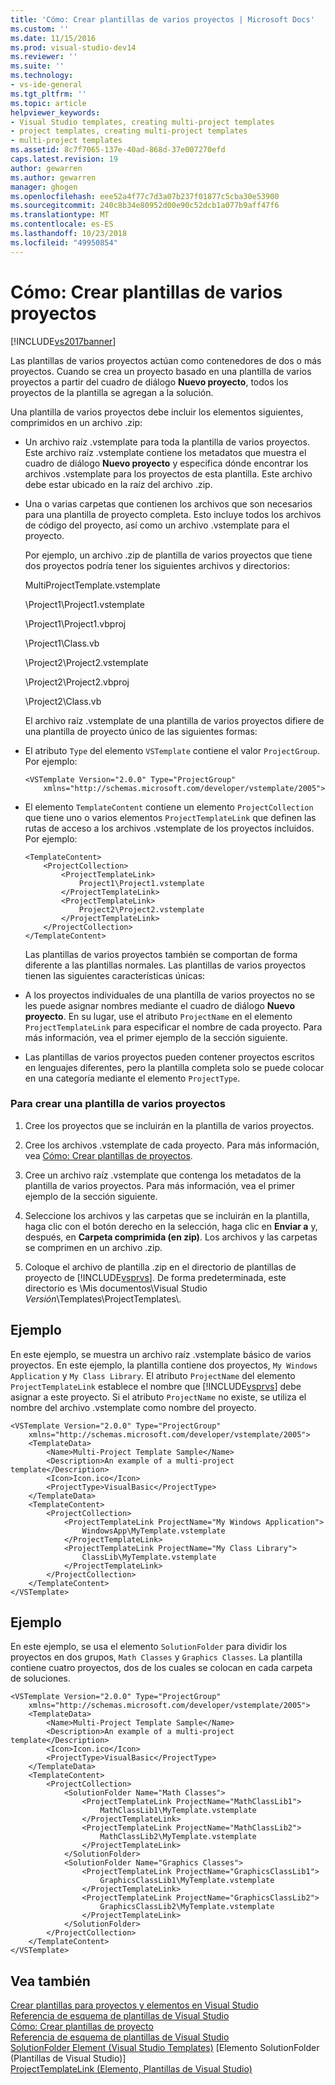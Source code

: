```yaml
---
title: 'Cómo: Crear plantillas de varios proyectos | Microsoft Docs'
ms.custom: ''
ms.date: 11/15/2016
ms.prod: visual-studio-dev14
ms.reviewer: ''
ms.suite: ''
ms.technology:
- vs-ide-general
ms.tgt_pltfrm: ''
ms.topic: article
helpviewer_keywords:
- Visual Studio templates, creating multi-project templates
- project templates, creating multi-project templates
- multi-project templates
ms.assetid: 8c7f7065-137e-40ad-868d-37e007270efd
caps.latest.revision: 19
author: gewarren
ms.author: gewarren
manager: ghogen
ms.openlocfilehash: eee52a4f77c7d3a07b237f01877c5cba30e53900
ms.sourcegitcommit: 240c8b34e80952d00e90c52dcb1a077b9aff47f6
ms.translationtype: MT
ms.contentlocale: es-ES
ms.lasthandoff: 10/23/2018
ms.locfileid: "49950854"
---
```

# <a name="how-to-create-multi-project-templates"></a>Cómo: Crear plantillas de varios proyectos
[!INCLUDE[vs2017banner](../includes/vs2017banner.md)]

Las plantillas de varios proyectos actúan como contenedores de dos o más proyectos. Cuando se crea un proyecto basado en una plantilla de varios proyectos a partir del cuadro de diálogo **Nuevo proyecto**, todos los proyectos de la plantilla se agregan a la solución.  
  
 Una plantilla de varios proyectos debe incluir los elementos siguientes, comprimidos en un archivo .zip:  
  
- Un archivo raíz .vstemplate para toda la plantilla de varios proyectos. Este archivo raíz .vstemplate contiene los metadatos que muestra el cuadro de diálogo **Nuevo proyecto** y especifica dónde encontrar los archivos .vstemplate para los proyectos de esta plantilla. Este archivo debe estar ubicado en la raíz del archivo .zip.  
  
- Una o varias carpetas que contienen los archivos que son necesarios para una plantilla de proyecto completa. Esto incluye todos los archivos de código del proyecto, así como un archivo .vstemplate para el proyecto.  
  
  Por ejemplo, un archivo .zip de plantilla de varios proyectos que tiene dos proyectos podría tener los siguientes archivos y directorios:  
  
  MultiProjectTemplate.vstemplate  
  
  \Project1\Project1.vstemplate  
  
  \Project1\Project1.vbproj  
  
  \Project1\Class.vb  
  
  \Project2\Project2.vstemplate  
  
  \Project2\Project2.vbproj  
  
  \Project2\Class.vb  
  
  El archivo raíz .vstemplate de una plantilla de varios proyectos difiere de una plantilla de proyecto único de las siguientes formas:  
  
- El atributo `Type` del elemento `VSTemplate` contiene el valor `ProjectGroup`. Por ejemplo:  
  
  ```  
  <VSTemplate Version="2.0.0" Type="ProjectGroup"  
      xmlns="http://schemas.microsoft.com/developer/vstemplate/2005">  
  ```  
  
- El elemento `TemplateContent` contiene un elemento `ProjectCollection` que tiene uno o varios elementos `ProjectTemplateLink` que definen las rutas de acceso a los archivos .vstemplate de los proyectos incluidos. Por ejemplo:  
  
  ```  
  <TemplateContent>  
      <ProjectCollection>  
          <ProjectTemplateLink>  
              Project1\Project1.vstemplate  
          </ProjectTemplateLink>  
          <ProjectTemplateLink>  
              Project2\Project2.vstemplate  
          </ProjectTemplateLink>  
      </ProjectCollection>  
  </TemplateContent>  
  ```  
  
  Las plantillas de varios proyectos también se comportan de forma diferente a las plantillas normales. Las plantillas de varios proyectos tienen las siguientes características únicas:  
  
- A los proyectos individuales de una plantilla de varios proyectos no se les puede asignar nombres mediante el cuadro de diálogo **Nuevo proyecto**. En su lugar, use el atributo `ProjectName` en el elemento `ProjectTemplateLink` para especificar el nombre de cada proyecto. Para más información, vea el primer ejemplo de la sección siguiente.  
  
- Las plantillas de varios proyectos pueden contener proyectos escritos en lenguajes diferentes, pero la plantilla completa solo se puede colocar en una categoría mediante el elemento `ProjectType`.  
  
### <a name="to-create-a-multi-project-template"></a>Para crear una plantilla de varios proyectos  
  
1.  Cree los proyectos que se incluirán en la plantilla de varios proyectos.  
  
2.  Cree los archivos .vstemplate de cada proyecto. Para más información, vea [Cómo: Crear plantillas de proyectos](../ide/how-to-create-project-templates.md).  
  
3.  Cree un archivo raíz .vstemplate que contenga los metadatos de la plantilla de varios proyectos. Para más información, vea el primer ejemplo de la sección siguiente.  
  
4.  Seleccione los archivos y las carpetas que se incluirán en la plantilla, haga clic con el botón derecho en la selección, haga clic en **Enviar a** y, después, en **Carpeta comprimida (en zip)**. Los archivos y las carpetas se comprimen en un archivo .zip.  
  
5.  Coloque el archivo de plantilla .zip en el directorio de plantillas de proyecto de [!INCLUDE[vsprvs](../includes/vsprvs-md.md)]. De forma predeterminada, este directorio es \Mis documentos\Visual Studio *Versión*\Templates\ProjectTemplates\\.  
  
## <a name="example"></a>Ejemplo  
 En este ejemplo, se muestra un archivo raíz .vstemplate básico de varios proyectos. En este ejemplo, la plantilla contiene dos proyectos, `My Windows Application` y `My Class Library`. El atributo `ProjectName` del elemento `ProjectTemplateLink` establece el nombre que [!INCLUDE[vsprvs](../includes/vsprvs-md.md)] debe asignar a este proyecto. Si el atributo `ProjectName` no existe, se utiliza el nombre del archivo .vstemplate como nombre del proyecto.  
  
```  
<VSTemplate Version="2.0.0" Type="ProjectGroup"  
    xmlns="http://schemas.microsoft.com/developer/vstemplate/2005">  
    <TemplateData>  
        <Name>Multi-Project Template Sample</Name>  
        <Description>An example of a multi-project template</Description>  
        <Icon>Icon.ico</Icon>  
        <ProjectType>VisualBasic</ProjectType>  
    </TemplateData>  
    <TemplateContent>  
        <ProjectCollection>  
            <ProjectTemplateLink ProjectName="My Windows Application">  
                WindowsApp\MyTemplate.vstemplate  
            </ProjectTemplateLink>  
            <ProjectTemplateLink ProjectName="My Class Library">  
                ClassLib\MyTemplate.vstemplate  
            </ProjectTemplateLink>  
        </ProjectCollection>  
    </TemplateContent>  
</VSTemplate>  
```  
  
## <a name="example"></a>Ejemplo  
 En este ejemplo, se usa el elemento `SolutionFolder` para dividir los proyectos en dos grupos, `Math Classes` y `Graphics Classes`. La plantilla contiene cuatro proyectos, dos de los cuales se colocan en cada carpeta de soluciones.  
  
```  
<VSTemplate Version="2.0.0" Type="ProjectGroup"  
    xmlns="http://schemas.microsoft.com/developer/vstemplate/2005">  
    <TemplateData>  
        <Name>Multi-Project Template Sample</Name>  
        <Description>An example of a multi-project template</Description>  
        <Icon>Icon.ico</Icon>  
        <ProjectType>VisualBasic</ProjectType>  
    </TemplateData>  
    <TemplateContent>  
        <ProjectCollection>  
            <SolutionFolder Name="Math Classes">  
                <ProjectTemplateLink ProjectName="MathClassLib1">  
                    MathClassLib1\MyTemplate.vstemplate  
                </ProjectTemplateLink>  
                <ProjectTemplateLink ProjectName="MathClassLib2">  
                    MathClassLib2\MyTemplate.vstemplate  
                </ProjectTemplateLink>  
            </SolutionFolder>  
            <SolutionFolder Name="Graphics Classes">  
                <ProjectTemplateLink ProjectName="GraphicsClassLib1">  
                    GraphicsClassLib1\MyTemplate.vstemplate  
                </ProjectTemplateLink>  
                <ProjectTemplateLink ProjectName="GraphicsClassLib2">  
                    GraphicsClassLib2\MyTemplate.vstemplate  
                </ProjectTemplateLink>  
            </SolutionFolder>  
        </ProjectCollection>  
    </TemplateContent>  
</VSTemplate>  
```  
  
## <a name="see-also"></a>Vea también  
 [Crear plantillas para proyectos y elementos en Visual Studio](../ide/creating-project-and-item-templates.md)   
 [Referencia de esquema de plantillas de Visual Studio](../extensibility/visual-studio-template-schema-reference.md)   
 [Cómo: Crear plantillas de proyecto](../ide/how-to-create-project-templates.md)   
 [Referencia de esquema de plantillas de Visual Studio](../extensibility/visual-studio-template-schema-reference.md)   
 [SolutionFolder Element (Visual Studio Templates)](../extensibility/solutionfolder-element-visual-studio-templates.md)  [Elemento SolutionFolder (Plantillas de Visual Studio)]  
 [ProjectTemplateLink (Elemento, Plantillas de Visual Studio)](../extensibility/projecttemplatelink-element-visual-studio-templates.md)



